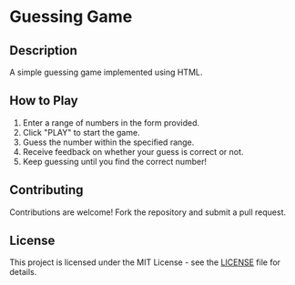 
<h1>Guessing Game</h1>
        
<h2>Description</h2>
<p>A simple guessing game implemented using HTML.</p>
        
<h2>How to Play</h2>
        <ol>
            <li>Enter a range of numbers in the form provided.</li>
            <li>Click "PLAY" to start the game.</li>
            <li>Guess the number within the specified range.</li>
            <li>Receive feedback on whether your guess is correct or not.</li>
            <li>Keep guessing until you find the correct number!</li>
        </ol>
        
<h2>Contributing</h2>
    <p>Contributions are welcome! Fork the repository and submit a pull request.</p>
        
<h2>License</h2>
        <p>This project is licensed under the MIT License - see the <a href="#">LICENSE</a> file for details.</p>
